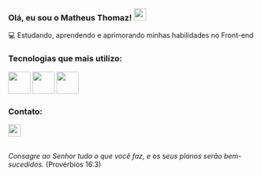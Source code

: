 ### Olá, eu sou o Matheus Thomaz! <img height="25px" src="https://images.emojiterra.com/google/noto-emoji/unicode-15/animated/270c.gif">

💻 Estudando, aprendendo e aprimorando minhas habilidades no Front-end<br>

### Tecnologias que mais utilizo:

<div>
<img height="45px" src="https://skillicons.dev/icons?i=html">
<img height="45px" src="https://skillicons.dev/icons?i=css">
<img height="45px" src="https://skillicons.dev/icons?i=js">
</div>

### Contato:

<div>
 <a href="mailto:matheus1.melo@hotmail.com"><img height="25px" src="https://img.shields.io/badge/Microsoft_Outlook-0078D4?style=for-the-badge&logo=microsoft-outlook&logoColor=white"></a>
</div>

<br><i>Consagre ao Senhor tudo o que você faz, e os seus planos serão bem-sucedidos.</i> (Provérbios 16:3)
